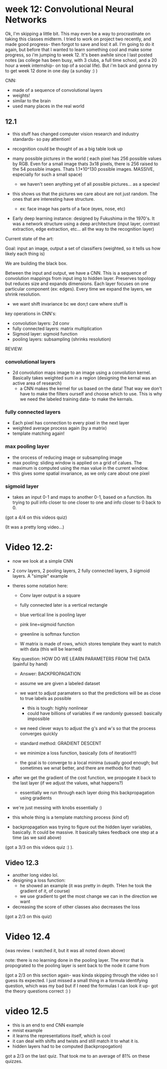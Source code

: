 # week 12: Convolutional Neural Networks

Ok, I'm skipping a little bit. This may even be a way to procrastinate on taking this classes midterm. I tried to work on project two recently, and made good progress- then forgot to save and lost it all. I'm going to do it again, but before that I wanted to learn something cool and make some progress, so i'm jumping to week 12. It's been awhile since I last posted notes (as college has been busy, with 3 clubs, a full time school, and a 20 hour a week internship- on top of a social life). But i'm back and gonna try to get week 12 done in one day (a sunday :) )




CNN: 

- made of a sequence of convolutional layers
- weights! 
- similar to the brain 
- used many places in the real world 

## 12.1 

- this stuff has changed computer vision research and industry standards- so pay attention! 
- recognition could be thought of as a big table look up 
- many possible pictures in the world ( each pixel has 256 possible values by RGB. Even for a small image thats 3x18 pixels, there is 256 raised to the 54 possible images. Thats 1.1*10^130 possible images.  MASSIVE, especially for such a small space)
  - we haven't seen anything yet of all possible pictures… as a species! 
- this shows us that the pictures we care about are not just random. The ones that are interesting have structure. 
  - ex: face image has parts of a face (eyes, nose, etc)



- Early deep learning instance: designed by Fukushima in the 1970's. It was a network structure using a deep architecture (input layer, contrast extraction, edge extraction, etc… all the way to the recognition layer)



Current state of the art: 

Goal: input an image, output a set of classifiers (weighted, so it tells us how likely each thing is)

We are building the black box. 

Between the input and output, we have a CNN. This is a sequence of convolution mappings from input img to hidden layer. Preserves topology but reduces size and expands dimensions. Each layer focuses on one particular component (ex: edges). Every time we expand the layers, we shrink resolution. 



- we want shift invariance bc we don;t care where stuff is 



key operations in CNN's: 

- convolution layers: 2d conv
- fully connected layers: matrix multiplication
- Sigmoid layer: sigmoid function
- pooling layers: subsampling (shrinks resolution)



REVIEW: 

### convolutional layers

- 2d convolution maps image to an image using a convolution kernel. Basically takes weighted sum in a region (designing the kernal was an active area of research)
  - a CNN makes the kernel for us based on the data! That way we don't have to make the filters ourself and choose which to use. This is why we need the labeled training data- to make the kernals. 

### fully connected layers

- Each pixel has connection to every pixel in the next layer
- weighted average process again (by a matrix)
- template matching again! 



### max pooling layer

- the orocess of reducing image or subsampling image
- max pooling: sliding window is applied on a grid of calues. The maximum is computed using the max value in the current window. 
- this gives some spatial invariance, as we only care about one pixel 





### sigmoid layer

- takes an input 0-1 and maps to another 0-1, based on a function. Its trying to pull info closer to one closer to one and info closer to 0 back to 0. 

(got a 4/4 on this videos quiz)

(It was a pretty long video...)

# Video 12.2: 

- now we look at a simple CNN

- 2 conv layers, 2 pooling layers, 2 fully connected layers, 3 sigmoid layers. A "simple" example 

- theres some notation here: 

  - Conv layer output is a square
  - fully connected later is a vertical rectangle
  - blue vertical line is pooling layer
  - pink line=sigmoid function 
  - greenline is softmax function 

  

  - W matrix is made of rows, which stores template they want to match with data (this will be learned)

  

  Key question: HOW DO WE LEARN PARAMETERS FROM THE DATA (painful by hand)

  

  - Answer: BACKPROPAGATION 
  - assume we are given a labeled dataset
  - we want to adjust paramaters so that the predictions will be as close to true labels as possible
    - this is tough: highly nonlinear 
    - could have billions of variables if we randomly guessed: basically impossible
  - we need clever ways to adjust the g's and w's so that the process converges quickly 
  - standard method: GRADIENT DESCENT 
  - we minimize a loss function, basically (lots of iteration!!!)

  - the goal is to converge to a local minima (usually good enough; but sometimes we wnat better, and there are methods for that)

- after we get the gradient of the cost function, we propogate it back to the last layer (if we adjust the values, what happens?) 
  - essentially we run through each layer doing this backpropagation using gradients 
- we're just messing with knobs essentially :) 
- this whole thing is a template matching process (kind of)
- backpropagation was trying to figure out the hidden layer variables, basically. It could be massive. It basically takes feedback one step at a time (as we said above)

(got a 3/3 on this videos quiz :) ). 



## Video 12.3 

- another long video lol. 
- designing a loss function: 
  - he showed an example (it was pretty in depth. THen he took the gradient of it, of course)
  - we use gradient to get the most change we can in the direction we want 
- decreasing the score of other classes also decreases the loss 

(got a 2/3 on this quiz)

# Video 12.4 

(was review. I watched it, but it was all noted down above)

note: there is no learning done in the pooling layer. The error that is propograted to the pooling layer is sent back to the node it came from 

(got a 2/3 on this section again- was kinda skipping through the video so I guess its expected. I just missed a small thing in a formula identifying question, which was my bad but if I need the formulas I can look it up- got the theory questions correct :) )



# video 12.5

- this is an end to end CNN example 
- mnist example 
- it learns the representations itself, which is cool 
- it can deal with shifts and twists and still match it to what it is. 
- hidden layers had to be computed (backpropogation)



got a 2/3 on the last quiz. That took me to an average of 81% on these quizzes. 